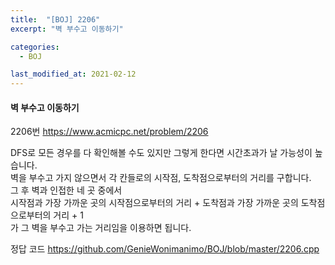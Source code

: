 ```yaml
---
title:  "[BOJ] 2206"
excerpt: "벽 부수고 이동하기"

categories:
  - BOJ

last_modified_at: 2021-02-12
---
```


#### 벽 부수고 이동하기

2206번 <https://www.acmicpc.net/problem/2206>

DFS로 모든 경우를 다 확인해볼 수도 있지만 그렇게 한다면 시간초과가 날 가능성이 높습니다.<br>
벽을 부수고 가지 않으면서 각 칸들로의 시작점, 도착점으로부터의 거리를 구합니다.<br>
그 후 벽과 인접한 네 곳 중에서<br>
시작점과 가장 가까운 곳의 시작점으로부터의 거리 + 도착점과 가장 가까운 곳의 도착점으로부터의 거리 + 1<br>
가 그 벽을 부수고 가는 거리임을 이용하면 됩니다.

정답 코드 <https://github.com/GenieWonimanimo/BOJ/blob/master/2206.cpp>